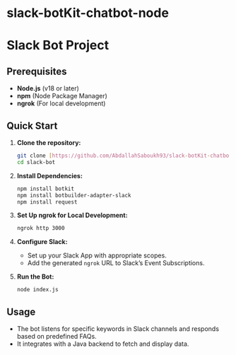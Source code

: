 # slack-botKit-chatbot-node
# Slack Bot Project

## Prerequisites

- **Node.js** (v18 or later)
- **npm** (Node Package Manager)
- **ngrok** (For local development)

## Quick Start

1. **Clone the repository:**
   ```bash
   git clone [https://github.com/AbdallahSaboukh93/slack-botKit-chatbot-node](/).git
   cd slack-bot
   ```

2. **Install Dependencies:**
   ```bash
   npm install botkit
   npm install botbuilder-adapter-slack
   npm install request
   ```

3. **Set Up ngrok for Local Development:**
   ```bash
   ngrok http 3000
   ```

4. **Configure Slack:**
   - Set up your Slack App with appropriate scopes.
   - Add the generated `ngrok` URL to Slack’s Event Subscriptions.

5. **Run the Bot:**
   ```bash
   node index.js
   ```

## Usage

- The bot listens for specific keywords in Slack channels and responds based on predefined FAQs.
- It integrates with a Java backend to fetch and display data.
